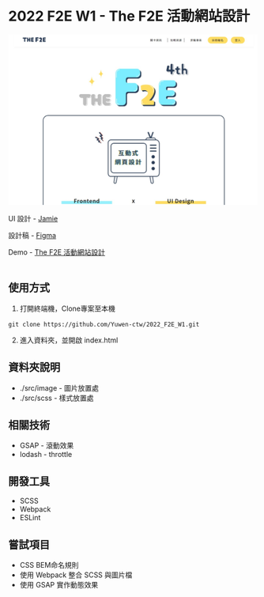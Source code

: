# 2022 F2E W1 - The F2E 活動網站設計

<img src='./public/screen.jpg'>

UI 設計 - <a href="https://2022.thef2e.com/users/12061549261449691931" target="_blank">Jamie</a>

設計稿 - <a href="https://www.figma.com/file/hkVKcjTvPsdWIR4whZ2yzD/The-F2E?node-id=0%3A1" target="_blank">Figma</a>

Demo - <a href="https://yuwen-ctw.github.io/2022_F2E_W1/" target="_blank">The F2E 活動網站設計</a>
<br>
<br>
## 使用方式
1. 打開終端機，Clone專案至本機
<pre><code>git clone https://github.com/Yuwen-ctw/2022_F2E_W1.git</code></pre>
2. 進入資料夾，並開啟 index.html

## 資料夾說明
+ ./src/image - 圖片放置處
+ ./src/scss - 樣式放置處

## 相關技術
+ GSAP - 滾動效果
+ lodash - throttle

## 開發工具
+ SCSS
+ Webpack
+ ESLint

## 嘗試項目
+ CSS BEM命名規則
+ 使用 Webpack 整合 SCSS 與圖片檔
+ 使用 GSAP 實作動態效果